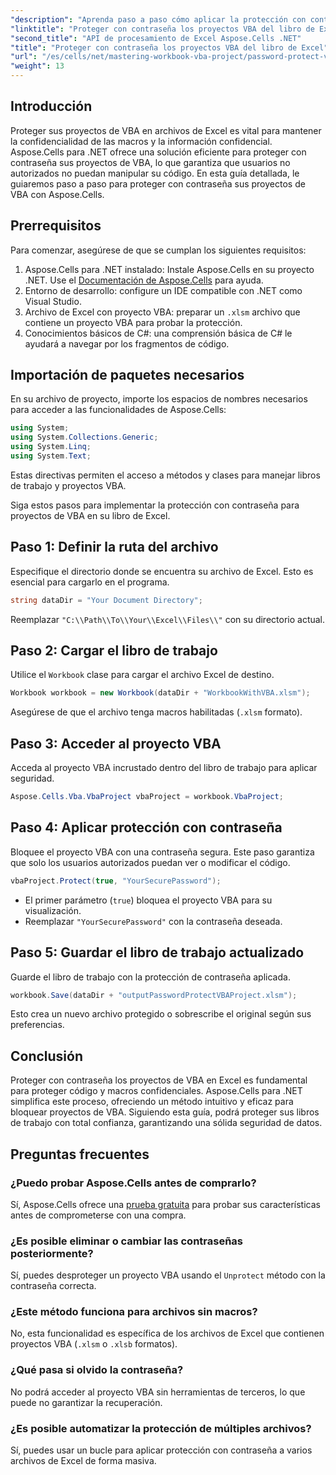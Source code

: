 ```yaml
---
"description": "Aprenda paso a paso cómo aplicar la protección con contraseña para proteger sus macros y código confidencial del acceso no autorizado."
"linktitle": "Proteger con contraseña los proyectos VBA del libro de Excel"
"second_title": "API de procesamiento de Excel Aspose.Cells .NET"
"title": "Proteger con contraseña los proyectos VBA del libro de Excel"
"url": "/es/cells/net/mastering-workbook-vba-project/password-protect-vba-projects/"
"weight": 13
---
```


## Introducción

Proteger sus proyectos de VBA en archivos de Excel es vital para mantener la confidencialidad de las macros y la información confidencial. Aspose.Cells para .NET ofrece una solución eficiente para proteger con contraseña sus proyectos de VBA, lo que garantiza que usuarios no autorizados no puedan manipular su código. En esta guía detallada, le guiaremos paso a paso para proteger con contraseña sus proyectos de VBA con Aspose.Cells.

## Prerrequisitos

Para comenzar, asegúrese de que se cumplan los siguientes requisitos:

1. Aspose.Cells para .NET instalado: Instale Aspose.Cells en su proyecto .NET. Use el [Documentación de Aspose.Cells](https://reference.aspose.com/cells/net/) para ayuda.
2. Entorno de desarrollo: configure un IDE compatible con .NET como Visual Studio.
3. Archivo de Excel con proyecto VBA: preparar un `.xlsm` archivo que contiene un proyecto VBA para probar la protección.
4. Conocimientos básicos de C#: una comprensión básica de C# le ayudará a navegar por los fragmentos de código.

## Importación de paquetes necesarios

En su archivo de proyecto, importe los espacios de nombres necesarios para acceder a las funcionalidades de Aspose.Cells:

```csharp
using System;
using System.Collections.Generic;
using System.Linq;
using System.Text;
```

Estas directivas permiten el acceso a métodos y clases para manejar libros de trabajo y proyectos VBA.

Siga estos pasos para implementar la protección con contraseña para proyectos de VBA en su libro de Excel.

## Paso 1: Definir la ruta del archivo

Especifique el directorio donde se encuentra su archivo de Excel. Esto es esencial para cargarlo en el programa.

```csharp
string dataDir = "Your Document Directory";
```

Reemplazar `"C:\\Path\\To\\Your\\Excel\\Files\\"` con su directorio actual.

## Paso 2: Cargar el libro de trabajo

Utilice el `Workbook` clase para cargar el archivo Excel de destino.

```csharp
Workbook workbook = new Workbook(dataDir + "WorkbookWithVBA.xlsm");
```

Asegúrese de que el archivo tenga macros habilitadas (`.xlsm` formato).

## Paso 3: Acceder al proyecto VBA

Acceda al proyecto VBA incrustado dentro del libro de trabajo para aplicar seguridad.

```csharp
Aspose.Cells.Vba.VbaProject vbaProject = workbook.VbaProject;
```

## Paso 4: Aplicar protección con contraseña

Bloquee el proyecto VBA con una contraseña segura. Este paso garantiza que solo los usuarios autorizados puedan ver o modificar el código.

```csharp
vbaProject.Protect(true, "YourSecurePassword");
```

- El primer parámetro (`true`) bloquea el proyecto VBA para su visualización.
- Reemplazar `"YourSecurePassword"` con la contraseña deseada.

## Paso 5: Guardar el libro de trabajo actualizado

Guarde el libro de trabajo con la protección de contraseña aplicada.

```csharp
workbook.Save(dataDir + "outputPasswordProtectVBAProject.xlsm");
```

Esto crea un nuevo archivo protegido o sobrescribe el original según sus preferencias.

## Conclusión

Proteger con contraseña los proyectos de VBA en Excel es fundamental para proteger código y macros confidenciales. Aspose.Cells para .NET simplifica este proceso, ofreciendo un método intuitivo y eficaz para bloquear proyectos de VBA. Siguiendo esta guía, podrá proteger sus libros de trabajo con total confianza, garantizando una sólida seguridad de datos.

## Preguntas frecuentes

### ¿Puedo probar Aspose.Cells antes de comprarlo?
Sí, Aspose.Cells ofrece una [prueba gratuita](https://releases.aspose.com/) para probar sus características antes de comprometerse con una compra.

### ¿Es posible eliminar o cambiar las contraseñas posteriormente?
Sí, puedes desproteger un proyecto VBA usando el `Unprotect` método con la contraseña correcta.

### ¿Este método funciona para archivos sin macros?
No, esta funcionalidad es específica de los archivos de Excel que contienen proyectos VBA (`.xlsm` o `.xlsb` formatos).

### ¿Qué pasa si olvido la contraseña?
No podrá acceder al proyecto VBA sin herramientas de terceros, lo que puede no garantizar la recuperación.

### ¿Es posible automatizar la protección de múltiples archivos?
Sí, puedes usar un bucle para aplicar protección con contraseña a varios archivos de Excel de forma masiva.